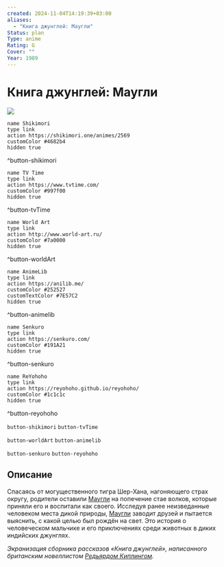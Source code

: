 ```yaml
---
created: 2024-11-04T14:19:39+03:00
aliases:
  - "Книга джунглей: Маугли"
Status: plan
Type: anime
Rating: G
Cover: ""
Year: 1989
---
```


# Книга джунглей: Маугли

![](https://nyaa.shikimori.one/uploads/poster/animes/2569/168113aee71d23ce762202bc5515877a.jpeg)

```button
name Shikimori
type link
action https://shikimori.one/animes/2569
customColor #4682b4
hidden true
```
^button-shikimori

```button
name TV Time
type link
action https://www.tvtime.com/
customColor #997f00
hidden true
```
^button-tvTime

```button
name World Art
type link
action http://www.world-art.ru/
customColor #7a0000
hidden true
```
^button-worldArt

```button
name AnimeLib
type link
action https://anilib.me/
customColor #252527
customTextColor #7E57C2
hidden true
```
^button-animelib

```button
name Senkuro
type link
action https://senkuro.com/
customColor #191A21
hidden true
```
^button-senkuro

```button
name ReYohoho
type link
action https://reyohoho.github.io/reyohoho/
customColor #1c1c1c
hidden true
```
^button-reyohoho

`button-shikimori` `button-tvTime`

`button-worldArt` `button-animelib`

`button-senkuro` `button-reyohoho`

## Описание

Спасаясь от могущественного тигра Шер-Хана, нагоняющего страх округу, родители оставили [Маугли](https://shikimori.one/characters/51297-mowgli) на попечение стае волков, которые приняли его и воспитали как своего. Исследуя ранее неизведанные человеком места дикой природы, [Маугли](https://shikimori.one/characters/51297-mowgli) заводит друзей и пытается выяснить, с какой целью был рождён на свет. Это история о человеческом мальчике и его приключениях среди животных в диких индийских джунглях.

<em>Экранизация сборника рассказов «Книга джунглей», написанного британским новеллистом [Редьярдом Киплингом](https://shikimori.one/people/24715-rudyard-kipling).</em>

